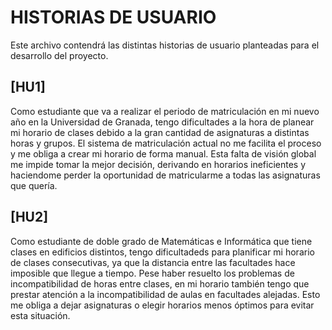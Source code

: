 # HISTORIAS DE USUARIO

Este archivo contendrá las distintas historias de usuario planteadas para el desarrollo del proyecto.

## [HU1] 

Como estudiante que va a realizar el periodo de matriculación en mi nuevo año en la Universidad de Granada, tengo dificultades a la hora de planear mi horario de clases debido a la gran cantidad de asignaturas a distintas horas y grupos. El sistema de matriculación actual no me facilita el proceso y me obliga  a crear mi horario de forma manual. Esta falta de visión global me impide tomar la mejor decisión, derivando en horarios ineficientes y haciendome perder la oportunidad de matricularme a todas las asignaturas que quería.

## [HU2]

Como estudiante de doble grado de Matemáticas e Informática que tiene clases en edificios distintos, tengo dificultadeds para planificar mi horario de clases consecutivas, ya que la distancia entre las facultades hace imposible que llegue a tiempo. Pese haber resuelto los problemas de incompatibilidad de horas entre clases, en mi horario también tengo que prestar atención a la incompatibilidad de aulas en facultades alejadas. Esto me obliga a dejar asignaturas o elegir horarios menos óptimos para evitar esta situación.




